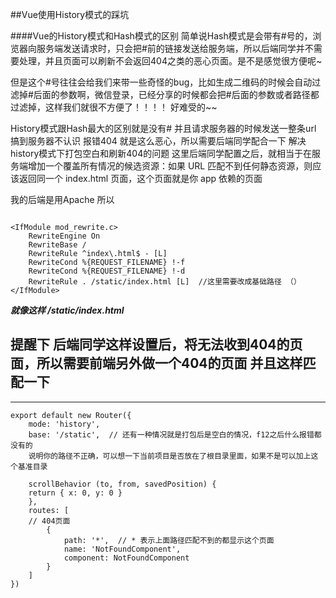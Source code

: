 ##Vue使用History模式的踩坑

####Vue的History模式和Hash模式的区别
简单说Hash模式是会带有#号的，浏览器向服务端发送请求时，只会把#前的链接发送给服务端，所以后端同学并不需要处理，并且页面可以刷新不会返回404之类的恶心页面。是不是感觉很方便呢~

但是这个#号往往会给我们来带一些奇怪的bug，比如生成二维码的时候会自动过滤掉#后面的参数啊，微信登录，已经分享的时候都会把#后面的参数或者路径都过滤掉，这样我们就很不方便了！！！！ 好难受的~~

History模式跟Hash最大的区别就是没有# 并且请求服务器的时候发送一整条url 搞到服务器不认识 报错404 就是这么恶心，所以需要后端同学配合一下 
解决history模式下打包空白和刷新404的问题
这里后端同学配置之后，就相当于在服务端增加一个覆盖所有情况的候选资源：如果 URL 匹配不到任何静态资源，则应该返回同一个 index.html 页面，这个页面就是你 app 依赖的页面

我的后端是用Apache
所以
```

<IfModule mod_rewrite.c>
    RewriteEngine On
    RewriteBase /
    RewriteRule ^index\.html$ - [L]
    RewriteCond %{REQUEST_FILENAME} !-f
    RewriteCond %{REQUEST_FILENAME} !-d
    RewriteRule . /static/index.html [L]  //这里需要改成基础路径 （）
</IfModule>
```
***就像这样 /static/index.html***

提醒下
后端同学这样设置后，将无法收到404的页面，所以需要前端另外做一个404的页面 并且这样匹配一下
---
---
```
export default new Router({
    mode: 'history',
    base: '/static',  // 还有一种情况就是打包后是空白的情况，f12之后什么报错都没有的  
    说明你的路径不正确，可以想一下当前项目是否放在了根目录里面，如果不是可以加上这个基准目录
    
    scrollBehavior (to, from, savedPosition) {
    return { x: 0, y: 0 }
    },
    routes: [
    // 404页面
        {
            path: '*',  // * 表示上面路径匹配不到的都显示这个页面
            name: 'NotFoundComponent',
            component: NotFoundComponent
        }
    ]
})
	
```
